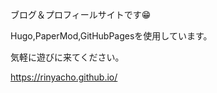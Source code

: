ブログ＆プロフィールサイトです😁  

Hugo,PaperMod,GitHubPagesを使用しています。  

気軽に遊びに来てください。

https://rinyacho.github.io/